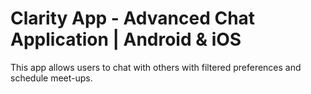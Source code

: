 # Clarity App - Advanced Chat Application | Android & iOS
This app allows users to chat with others with filtered preferences and schedule meet-ups.
